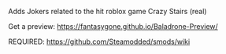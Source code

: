 Adds Jokers related to the hit roblox game Crazy Stairs (real)

Get a preview:
https://fantasygone.github.io/Baladrone-Preview/

REQUIRED:
https://github.com/Steamodded/smods/wiki
